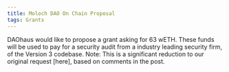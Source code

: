 ```yaml
---
title: Moloch DAO On Chain Proposal
tags: Grants
---
```


DAOhaus would like to propose a grant asking for 63 wETH. These funds will be used to pay for a security audit from a industry leading security firm, of the Version 3 codebase.  Note: This is a significant reduction to our original request [here], based on comments in the post. 
